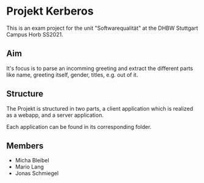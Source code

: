 # Projekt Kerberos
This is an exam project for the unit "Softwarequalität" at the DHBW Stuttgart Campus Horb SS2021.

## Aim
It's focus is to parse an incomming greeting and extract the different parts like name, greeting itself, gender, titles, e.g. out of it.

## Structure
The Projekt is structured in two parts, a client application which is realized as a webapp, and a server application.

Each application can be found in its corresponding folder.

## Members
- Micha Bleibel
- Mario Lang
- Jonas Schmiegel
